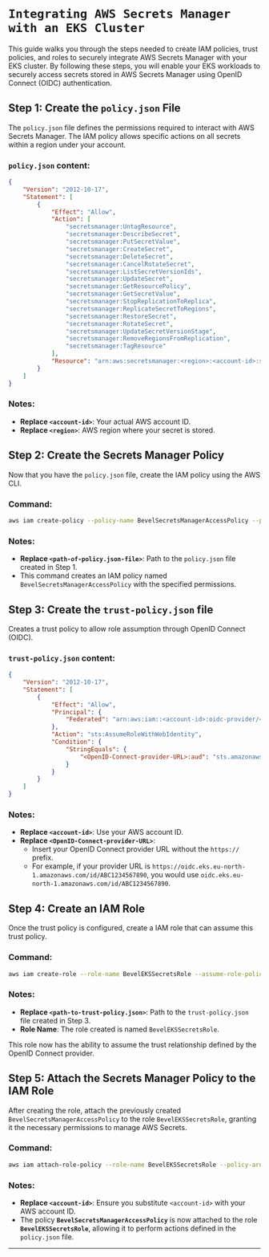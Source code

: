 # `Integrating AWS Secrets Manager with an EKS Cluster`

This guide walks you through the steps needed to create IAM policies, trust policies, and roles to securely integrate AWS Secrets Manager with your EKS cluster. By following these steps, you will enable your EKS workloads to securely access secrets stored in AWS Secrets Manager using OpenID Connect (OIDC) authentication.

## Step 1: Create the `policy.json` File

The `policy.json` file defines the permissions required to interact with AWS Secrets Manager. The IAM policy allows specific actions on all secrets within a region under your account.

### `policy.json` content:

```json
{
    "Version": "2012-10-17",
    "Statement": [
        {
            "Effect": "Allow",
            "Action": [
                "secretsmanager:UntagResource",
                "secretsmanager:DescribeSecret",
                "secretsmanager:PutSecretValue",
                "secretsmanager:CreateSecret",
                "secretsmanager:DeleteSecret",
                "secretsmanager:CancelRotateSecret",
                "secretsmanager:ListSecretVersionIds",
                "secretsmanager:UpdateSecret",
                "secretsmanager:GetResourcePolicy",
                "secretsmanager:GetSecretValue",
                "secretsmanager:StopReplicationToReplica",
                "secretsmanager:ReplicateSecretToRegions",
                "secretsmanager:RestoreSecret",
                "secretsmanager:RotateSecret",
                "secretsmanager:UpdateSecretVersionStage",
                "secretsmanager:RemoveRegionsFromReplication",
                "secretsmanager:TagResource"
            ],
            "Resource": "arn:aws:secretsmanager:<region>:<account-id>:secret:*"
        }
    ]
}
```

### Notes:
- **Replace `<account-id>`**: Your actual AWS account ID.
- **Replace `<region>`**: AWS region where your secret is stored.


## Step 2: Create the Secrets Manager Policy

Now that you have the `policy.json` file, create the IAM policy using the AWS CLI.

### Command:

```bash
aws iam create-policy --policy-name BevelSecretsManagerAccessPolicy --policy-document file://<path-of-policy.json-file>
```

### Notes:
- **Replace `<path-of-policy.json-file>`**: Path to the `policy.json` file created in Step 1.
- This command creates an IAM policy named `BevelSecretsManagerAccessPolicy` with the specified permissions.


## Step 3: Create the `trust-policy.json` file

Creates a trust policy to allow role assumption through OpenID Connect (OIDC).

### `trust-policy.json` content:

```json
{
    "Version": "2012-10-17",
    "Statement": [
        {
            "Effect": "Allow",
            "Principal": {
                "Federated": "arn:aws:iam::<account-id>:oidc-provider/<OpenID-Connect-provider-URL>"
            },
            "Action": "sts:AssumeRoleWithWebIdentity",
            "Condition": {
                "StringEquals": {
                    "<OpenID-Connect-provider-URL>:aud": "sts.amazonaws.com"
                }
            }
        }
    ]
}
```

### Notes:
- **Replace `<account-id>`**: Use your AWS account ID.
- **Replace `<OpenID-Connect-provider-URL>`**: 
  - Insert your OpenID Connect provider URL without the `https://` prefix.
  - For example, if your provider URL is `https://oidc.eks.eu-north-1.amazonaws.com/id/ABC1234567890`, you would use `oidc.eks.eu-north-1.amazonaws.com/id/ABC1234567890`.

## Step 4: Create an IAM Role

Once the trust policy is configured, create a IAM role that can assume this trust policy.

### Command:

```bash
aws iam create-role --role-name BevelEKSSecretsRole --assume-role-policy-document file://<path-to-trust-policy.json>
```

### Notes:
- **Replace `<path-to-trust-policy.json>`**: Path to the `trust-policy.json` file created in Step 3.
- **Role Name**: The role created is named `BevelEKSSecretsRole`.

This role now has the ability to assume the trust relationship defined by the OpenID Connect provider.


## Step 5: Attach the Secrets Manager Policy to the IAM Role

After creating the role, attach the previously created `BevelSecretsManagerAccessPolicy` to the role `BevelEKSSecretsRole`, granting it the necessary permissions to manage AWS Secrets.

### Command:

```bash
aws iam attach-role-policy --role-name BevelEKSSecretsRole --policy-arn arn:aws:iam::<account-id>:policy/BevelSecretsManagerAccessPolicy
```

### Notes:
- **Replace `<account-id>`**: Ensure you substitute `<account-id>` with your AWS account ID.
- The policy **`BevelSecretsManagerAccessPolicy`** is now attached to the role **`BevelEKSSecretsRole`**, allowing it to perform actions defined in the `policy.json` file.
---
